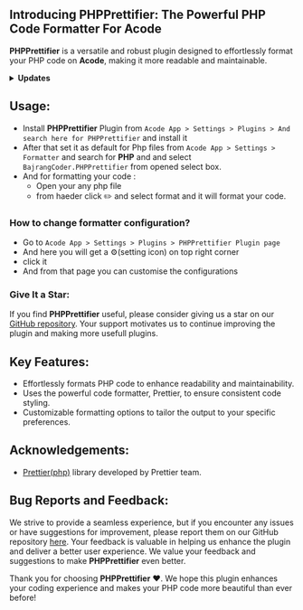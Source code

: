 ## Introducing PHPPrettifier: The Powerful PHP Code Formatter For Acode

**PHPPrettifier** is a versatile and robust plugin designed to effortlessly format your PHP code on **Acode**, making it more readable and maintainable.

<details>
    <summary><strong>Updates</strong></summary>
    <br>
    <details>
        <summary>
            <code><strong>v1.0.2</strong></code>
        </summary>
        <ul>
            <li>fixed bugs</li>
            <li>improved proformance</li>
        </ul>
    </details>
    <details>
        <summary>
            <code><strong>v1.0.1</strong></code>
        </summary>
        <ul>
            <li>fixed bugs</li>
        </ul>
    </details>
</details>

## Usage:

- Install **PHPPrettifier** Plugin from `Acode App > Settings > Plugins > And search here for PHPPrettifier` and install it
- After that set it as default for Php files from `Acode App > Settings > Formatter` and search for **PHP** and and select `BajrangCoder.PHPPrettifier` from opened select box.
- And for formatting your code :
  - Open your any php file
  - from haeder click ✏️ and select format and it will format your code.

### How to change formatter configuration?

- Go to `Acode App > Settings > Plugins > PHPPrettifier Plugin page`
- And here you will get a ⚙️(setting icon) on top right corner
- click it
- And from that page you can customise the configurations

### Give It a Star:
If you find **PHPPrettifier** useful, please consider giving us a star on our [GitHub repository](https://github.com/bajrangCoder/PHPPrettifier). Your support motivates us to continue improving the plugin and making more usefull plugins.

## Key Features:
- Effortlessly formats PHP code to enhance readability and maintainability.
- Uses the powerful code formatter, Prettier, to ensure consistent code styling.
- Customizable formatting options to tailor the output to your specific preferences.

## Acknowledgements:

- [Prettier(php)](https://github.com/prettier/plugin-php) library developed by Prettier team.

## Bug Reports and Feedback:

We strive to provide a seamless experience, but if you encounter any issues or have suggestions for improvement, please report them on our GitHub repository [here](https://github.com/bajrangCoder/PHPPrettifier). Your feedback is valuable in helping us enhance the plugin and deliver a better user experience.
We value your feedback and suggestions to make **PHPPrettifier** even better.

Thank you for choosing **PHPPrettifier** ❤️. We hope this plugin enhances your coding experience and makes your PHP code more beautiful than ever before!